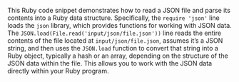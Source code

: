 This Ruby code snippet demonstrates how to read a JSON file and parse its contents into a Ruby data structure. Specifically, the `require 'json'` line loads the `json` library, which provides functions for working with JSON data. The `JSON.load(File.read('input/json/file.json'))` line reads the entire contents of the file located at `input/json/file.json`, assumes it’s a JSON string, and then uses the `JSON.load` function to convert that string into a Ruby object, typically a hash or an array, depending on the structure of the JSON data within the file.  This allows you to work with the JSON data directly within your Ruby program.